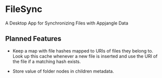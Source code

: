 FileSync
========

A Desktop App for Synchronizing Files with Appjangle Data

## Planned Features

- Keep a map with file hashes mapped to URIs of files they belong to. Look up this cache whenever 
a new file is inserted and use the URI of the file if a matching hash exists.

- Store value of folder nodes in children metadata.
